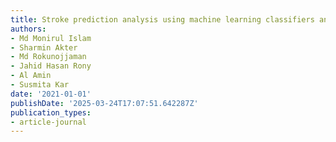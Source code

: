 ```yaml
---
title: Stroke prediction analysis using machine learning classifiers and feature technique
authors:
- Md Monirul Islam
- Sharmin Akter
- Md Rokunojjaman
- Jahid Hasan Rony
- Al Amin
- Susmita Kar
date: '2021-01-01'
publishDate: '2025-03-24T17:07:51.642287Z'
publication_types:
- article-journal
---
```

